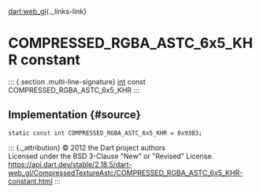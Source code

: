 [dart:web\_gl](../../dart-web_gl/dart-web_gl-library){._links-link}

COMPRESSED\_RGBA\_ASTC\_6x5\_KHR constant
=========================================

::: {.section .multi-line-signature}
[int](../../dart-core/int-class) const COMPRESSED\_RGBA\_ASTC\_6x5\_KHR
:::

Implementation {#source}
--------------

``` {.language-dart data-language="dart"}
static const int COMPRESSED_RGBA_ASTC_6x5_KHR = 0x93B3;
```

::: {._attribution}
© 2012 the Dart project authors\
Licensed under the BSD 3-Clause \"New\" or \"Revised\" License.\
<https://api.dart.dev/stable/2.18.5/dart-web_gl/CompressedTextureAstc/COMPRESSED_RGBA_ASTC_6x5_KHR-constant.html>
:::
